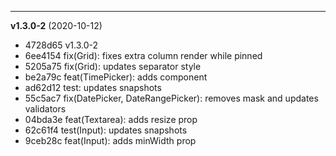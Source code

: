 
-------------------
 **v1.3.0-2**  (2020-10-12) 

* 4728d65 v1.3.0-2
* 6ee4154 fix(Grid): fixes extra column render while pinned
* 5205a75 fix(Grid): updates separator style
* be2a79c feat(TimePicker): adds component
* ad62d12 test: updates snapshots
* 55c5ac7 fix(DatePicker, DateRangePicker): removes mask and updates validators
* 04bda3e feat(Textarea): adds resize prop
* 62c61f4 test(Input): updates snapshots
* 9ceb28c feat(Input): adds minWidth prop
